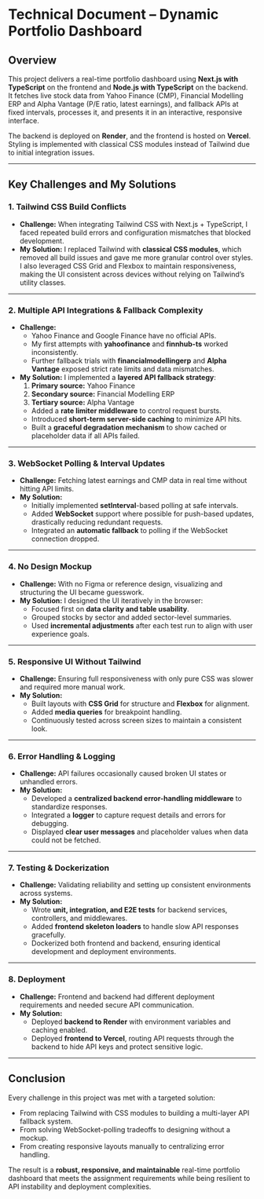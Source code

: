 # Technical Document – Dynamic Portfolio Dashboard

## Overview
This project delivers a real-time portfolio dashboard using **Next.js with TypeScript** on the frontend and **Node.js with TypeScript** on the backend.  
It fetches live stock data from Yahoo Finance (CMP), Financial Modelling ERP and Alpha Vantage (P/E ratio, latest earnings), and fallback APIs at fixed intervals, processes it, and presents it in an interactive, responsive interface.  

The backend is deployed on **Render**, and the frontend is hosted on **Vercel**. Styling is implemented with classical CSS modules instead of Tailwind due to initial integration issues.

---

## Key Challenges and My Solutions

### 1. Tailwind CSS Build Conflicts
- **Challenge:** When integrating Tailwind CSS with Next.js + TypeScript, I faced repeated build errors and configuration mismatches that blocked development.  
- **My Solution:** I replaced Tailwind with **classical CSS modules**, which removed all build issues and gave me more granular control over styles. I also leveraged CSS Grid and Flexbox to maintain responsiveness, making the UI consistent across devices without relying on Tailwind’s utility classes.

---

### 2. Multiple API Integrations & Fallback Complexity
- **Challenge:**  
  - Yahoo Finance and Google Finance have no official APIs.  
  - My first attempts with **yahoofinance** and **finnhub-ts** worked inconsistently.  
  - Further fallback trials with **financialmodellingerp** and **Alpha Vantage** exposed strict rate limits and data mismatches.  
- **My Solution:** I implemented a **layered API fallback strategy**:
  1. **Primary source:** Yahoo Finance  
  2. **Secondary source:** Financial Modelling ERP 
  3. **Tertiary source:**  Alpha Vantage  
  - Added a **rate limiter middleware** to control request bursts.  
  - Introduced **short-term server-side caching** to minimize API hits.  
  - Built a **graceful degradation mechanism** to show cached or placeholder data if all APIs failed.

---

### 3. WebSocket Polling & Interval Updates
- **Challenge:** Fetching latest earnings and CMP data in real time without hitting API limits.  
- **My Solution:**  
  - Initially implemented **setInterval**-based polling at safe intervals.  
  - Added **WebSocket** support where possible for push-based updates, drastically reducing redundant requests.  
  - Integrated an **automatic fallback** to polling if the WebSocket connection dropped.

---

### 4. No Design Mockup
- **Challenge:** With no Figma or reference design, visualizing and structuring the UI became guesswork.  
- **My Solution:** I designed the UI iteratively in the browser:
  - Focused first on **data clarity and table usability**.  
  - Grouped stocks by sector and added sector-level summaries.  
  - Used **incremental adjustments** after each test run to align with user experience goals.

---

### 5. Responsive UI Without Tailwind
- **Challenge:** Ensuring full responsiveness with only pure CSS was slower and required more manual work.  
- **My Solution:**  
  - Built layouts with **CSS Grid** for structure and **Flexbox** for alignment.  
  - Added **media queries** for breakpoint handling.  
  - Continuously tested across screen sizes to maintain a consistent look.

---

### 6. Error Handling & Logging
- **Challenge:** API failures occasionally caused broken UI states or unhandled errors.  
- **My Solution:**  
  - Developed a **centralized backend error-handling middleware** to standardize responses.  
  - Integrated a **logger** to capture request details and errors for debugging.  
  - Displayed **clear user messages** and placeholder values when data could not be fetched.

---

### 7. Testing & Dockerization
- **Challenge:** Validating reliability and setting up consistent environments across systems.  
- **My Solution:**  
  - Wrote **unit, integration, and E2E tests** for backend services, controllers, and middlewares.  
  - Added **frontend skeleton loaders** to handle slow API responses gracefully.  
  - Dockerized both frontend and backend, ensuring identical development and deployment environments.

---

### 8. Deployment
- **Challenge:** Frontend and backend had different deployment requirements and needed secure API communication.  
- **My Solution:**  
  - Deployed **backend to Render** with environment variables and caching enabled.  
  - Deployed **frontend to Vercel**, routing API requests through the backend to hide API keys and protect sensitive logic.

---

## Conclusion
Every challenge in this project was met with a targeted solution:
- From replacing Tailwind with CSS modules to building a multi-layer API fallback system.  
- From solving WebSocket-polling tradeoffs to designing without a mockup.  
- From creating responsive layouts manually to centralizing error handling.  

The result is a **robust, responsive, and maintainable** real-time portfolio dashboard that meets the assignment requirements while being resilient to API instability and deployment complexities.
